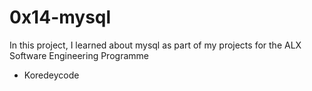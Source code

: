 # 0x14-mysql
In this project, I learned about mysql as part of my projects for the ALX Software Engineering Programme
* Koredeycode
